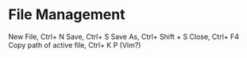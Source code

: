 # File Management

New File, Ctrl+ N 
Save, Ctrl+ S
Save As, Ctrl+ Shift + S 
Close, Ctrl+ F4     
Copy path of active file, Ctrl+ K P (Vim?)